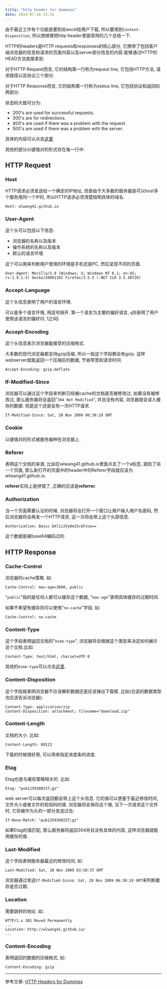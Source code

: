 ```yaml
---
title: "http header for dummies"
date: 2014-07-16 23:31
---
```


由于最近工作有个功能是要到处excel给用户下载, 所以要用到`Content-Disposition`, 所以想顺便把http header里面常用的几个总结一下.

HTTP的headers是HTTP requests和responses的核心部分, 它携带了包括客户端浏览器的信息和请求的页面内容以及server部分信息的内容.能够通过HTTP的HEAD方法直接拿到.

对于HTTP Request而言, 它的结构第一行称为request line, 它包括HTTP方法, 请求路径以及协议三个部分.

对于HTTP Response而言, 它的结构第一行称为status line, 它包括协议和返回码两部分.

状态码大致可分为:
* 200's are used for successful requests.
* 300's are for redirections.
* 400's are used if there was a problem with the request.
* 500's are used if there was a problem with the server.

具体的内容可以点击[这里](http://en.wikipedia.org/wiki/List_of_HTTP_status_codes)

其他的部分以键值对的形式存在每一行中.

## HTTP Request

### Host

HTTP请求必须发送给一个确定的IP地址, 但是由于大多数的服务器是可以host多个服务用同一个IP的, 所以HTTP请求必须清楚指明具体的域名.

    Host: wlwang41.github.io

### User-Agent

这个头可以包括以下信息:

* 浏览器的名称以及版本
* 操作系统的名称以及版本
* 默认的语言环境

这个可以用来判断用户使用的环境是手机还是PC, 然后呈现不同的页面.

    User-Agent: Mozilla/5.0 (Windows; U; Windows NT 6.1; en-US; rv:1.9.1.5) Gecko/20091102 Firefox/3.5.5 (.NET CLR 3.5.30729)

### Accept-Language

这个头信息表明了用户的语言环境.

可以是多个语言环境, 用逗号隔开. 第一个语言为主要的偏好语言, `q`则表明了用户使用该语言的偏好(0, 1之间)

### Accept-Encoding

这个头信息表示浏览器能接受的压缩格式.

大多数的现代浏览器都支持gzip压缩, 所以一般这个字段都会有gzip. 这样webserver就能返回一个压缩后的数据, 节省带宽和请求时间.

    Accept-Encoding: gzip,deflate

### If-Modified-Since

浏览器可以通过这个字段来判断已经被cache的文档是否被修改过, 如果没有被修改过, 那么服务器将会返回"`304 Not Modified`", 并且没有内容, 浏览器就会读入缓存的数据. 但是这个还是会有一次HTTP请求.

    If-Modified-Since: Sat, 28 Nov 2009 06:38:19 GMT

### Cookie

以键值对的形式被服务器种在浏览器上.

### Referer

表明这个文档的来源, 比如在wlwang41.github.io里面点击了一个a标签, 跳到了另一个页面, 那么新打开的页面中的header中的Referer字段就应该为wlwang41.github.io.

**referer**实际上是拼错了, 正确的应该是**referrer**.

### Authorization

当一个页面需要认证的时候, 浏览器将会打开一个窗口让用户输入用户名密码, 然后浏览器将会再发一个HTTP请求, 这一次将会带上这个头部信息.

    Authorization: Basic bXl1c2VyOm15cGFzcw==

这个数据是被base64编码过的.

## HTTP Response

### Cache-Control

浏览器的cache策略. 如:

    Cache-Control: max-age=3600, public

"`public`"指的是任何人都可以缓存这个数据, "`max-age`"表明具体缓存的过期时间.

如果不希望有缓存则可以使用"`no-cache`"字段. 如:

    Cache-Control: no-cache

### Content-Type

这个字段表明返回文档的"`mime-type`", 浏览器将会根据这个类型来决定如何展示这个文档.比如:

    Content-Type: text/html; charset=UTF-8

其他的`mime-type`可以点击[这里](http://webdesign.about.com/od/multimedia/a/mime-types-by-content-type.htm).

### Content-Disposition

这个字段就表明浏览器不应该解析数据还是应该弹出下载框. 比如(合适的数据类型也应该告诉浏览器):

    Content-Type: application/zip
    Content-Disposition: attachment; filename="download.zip"

### Content-Length

文档的大小. 比如:

    Content-Length: 89123

下载的时候很好用, 可以用来指定进度条的进度.

### Etag

Etag也是与缓存策略相关的. 比如:

    Etag: "pub1259380237;gz"

web server可以每次返回都会带上这个头信息. 它的值可以使基于最近修改时间, 文件大小或者文件的校验码的值. 浏览器将会保存这个值, 当下一次请求这个文件时, 它将被作为头的一部分发送过去:

    If-None-Match: "pub1259380237;gz"

如果Etag的值匹配, 那么服务器将返回304并且没有具体的内容, 这样浏览器就能用缓存的值.

### Last-Modified

这个字段表明服务器最近的修改时间, 如:

    Last-Modified: Sat, 28 Nov 2009 03:50:37 GMT

浏览器通过发送`If-Modified-Since: Sat, 28 Nov 2009 06:38:19 GMT`来判断缓存是否过期.

### Location

需要跳转的地址. 如:

    HTTP/1.x 301 Moved Permanently
    ...
    Location: http://wlwang41.github.io/
    ...

### Content-Encoding

表明返回的数据的压缩格式, 如:

    Content-Encoding: gzip

----

参考文章: [HTTP Headers for Dummies](http://code.tutsplus.com/tutorials/http-headers-for-dummies--net-8039)
